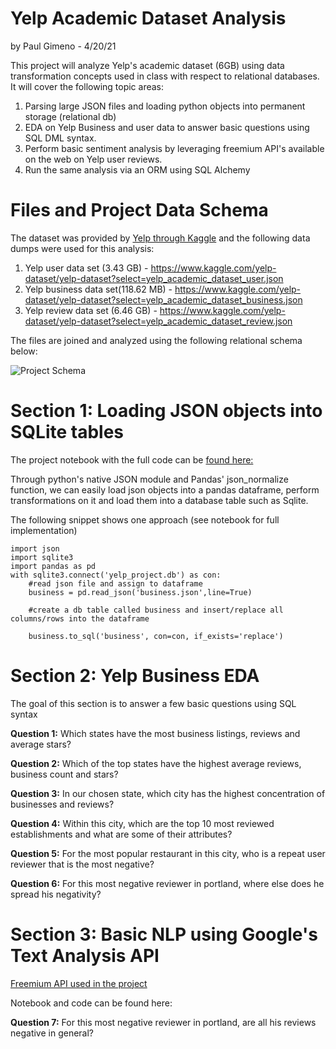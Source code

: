 #  Yelp Academic Dataset  Analysis
by Paul Gimeno - 4/20/21

This project will analyze Yelp's academic dataset (6GB) using data transformation concepts used in class with respect to relational databases. It will cover the following topic areas:

 1. Parsing large JSON files and loading python objects into permanent storage (relational db)
 2. EDA on Yelp Business and user data to answer basic questions using SQL DML syntax.
 3. Perform basic sentiment analysis by leveraging freemium API's available on the web on Yelp user reviews.
 4. Run the same analysis via an ORM using SQL Alchemy



# Files and Project Data Schema

The dataset was provided by [Yelp through Kaggle](https://www.kaggle.com/yelp-dataset/yelp-dataset?select=yelp_academic_dataset_business.json) and the following data dumps were used for this analysis:

1. Yelp user data set (3.43 GB) - https://www.kaggle.com/yelp-dataset/yelp-dataset?select=yelp_academic_dataset_user.json
2. Yelp business data set(118.62 MB) - https://www.kaggle.com/yelp-dataset/yelp-dataset?select=yelp_academic_dataset_business.json
3. Yelp review data set (6.46 GB) - https://www.kaggle.com/yelp-dataset/yelp-dataset?select=yelp_academic_dataset_review.json

The files are joined and analyzed using the following relational schema below: 

![Project Schema](https://i.ibb.co/KzdMNLB/schema.png)


# Section 1: Loading JSON objects into SQLite tables 

The project notebook with the full code can be [found here:](https://github.com/GWU-DBMS-For-Analytics/PGimeno_Yelp/blob/ffc088871ec8acc0c7f9112c74cc4cdcb0e63657/1%20-%20Data%20Transformation%20and%20Loading.ipynb)

Through python's native JSON module and Pandas' json_normalize function, we can easily load json objects into a pandas dataframe, perform transformations on it and load them into a database table such as Sqlite.

The following snippet shows one approach (see notebook for full implementation)
 

    import json
    import sqlite3
    import pandas as pd
    with sqlite3.connect('yelp_project.db') as con:
	    #read json file and assign to dataframe
	    business = pd.read_json('business.json',line=True)
	    
	    #create a db table called business and insert/replace all columns/rows into the dataframe
	    
	    business.to_sql('business', con=con, if_exists='replace')

	
	    

  

# Section 2: Yelp Business EDA

The goal of this section is to answer a few basic questions using SQL syntax

**Question 1:** Which states have the most business listings, reviews and average stars?

**Question 2:** Which of the top states have the highest average reviews, business count and stars?

**Question 3:** In our chosen state, which city has the highest concentration of businesses and reviews?

**Question 4:** Within this city, which are the top 10 most reviewed establishments and what are some of their attributes?

**Question 5:** For the most popular restaurant in this city, who is a repeat user reviewer that is the most negative?

**Question 6:** For this most negative reviewer in portland, where else does he spread his negativity?


# Section 3: Basic NLP using Google's Text Analysis API

[Freemium API used in the project](https://rapidapi.com/insights-ml-insights-ml-default/api/google-text-analysis) 

Notebook and code can be found here:

**Question 7:** For this most negative reviewer in portland, are all his reviews negative in general? 


